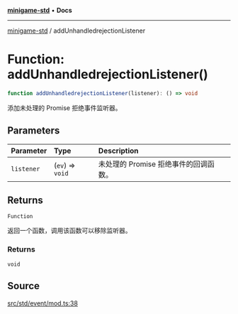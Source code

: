 [**minigame-std**](../README.md) • **Docs**

***

[minigame-std](../README.md) / addUnhandledrejectionListener

# Function: addUnhandledrejectionListener()

```ts
function addUnhandledrejectionListener(listener): () => void
```

添加未处理的 Promise 拒绝事件监听器。

## Parameters

| Parameter | Type | Description |
| :------ | :------ | :------ |
| `listener` | (`ev`) => `void` | 未处理的 Promise 拒绝事件的回调函数。 |

## Returns

`Function`

返回一个函数，调用该函数可以移除监听器。

### Returns

`void`

## Source

[src/std/event/mod.ts:38](https://github.com/JiangJie/minigame-std/blob/1bf3ee8cf3321353e47e032c8721e63dd3e21497/src/std/event/mod.ts#L38)
